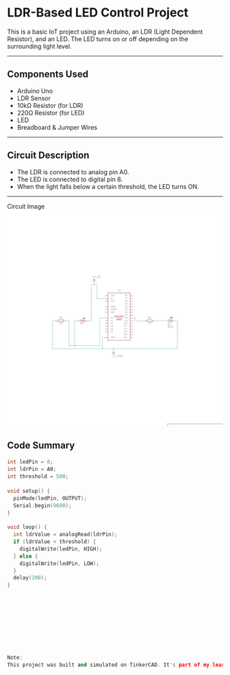 #  LDR-Based LED Control Project

This is a basic IoT project using an Arduino, an LDR (Light Dependent Resistor), and an LED. The LED turns on or off depending on the surrounding light level.

---

##  Components Used

- Arduino Uno
- LDR Sensor
- 10kΩ Resistor (for LDR)
- 220Ω Resistor (for LED)
- LED
- Breadboard & Jumper Wires

---

##  Circuit Description

- The LDR is connected to analog pin A0.
- The LED is connected to digital pin 8.
- When the light falls below a certain threshold, the LED turns ON.

---
Circuit Image![Circuit Diagram](10_Basic_Projects/smartStreetLight/smartStreetLight_circuit.jpg)

##  Code Summary

```cpp
int ledPin = 8;
int ldrPin = A0;
int threshold = 500;

void setup() {
  pinMode(ledPin, OUTPUT);
  Serial.begin(9600);
}

void loop() {
  int ldrValue = analogRead(ldrPin);
  if (ldrValue < threshold) {
    digitalWrite(ledPin, HIGH);
  } else {
    digitalWrite(ledPin, LOW);
  }
  delay(200);
}









Note:
This project was built and simulated on TinkerCAD. It's part of my learning journey in IoT and Arduino development.
